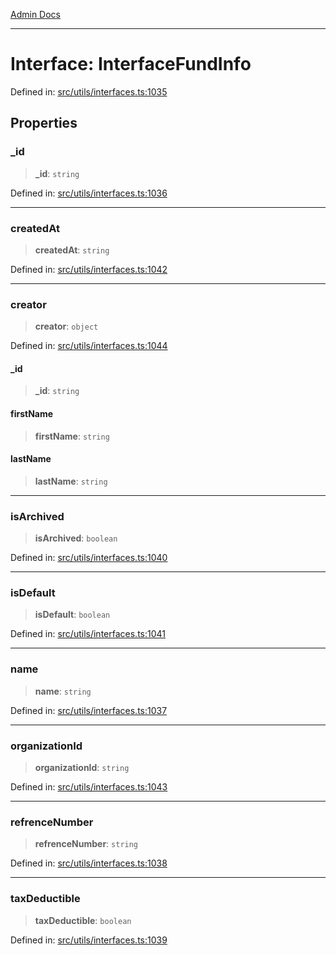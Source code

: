 [Admin Docs](/)

***

# Interface: InterfaceFundInfo

Defined in: [src/utils/interfaces.ts:1035](https://github.com/PalisadoesFoundation/talawa-admin/blob/main/src/utils/interfaces.ts#L1035)

## Properties

### \_id

> **\_id**: `string`

Defined in: [src/utils/interfaces.ts:1036](https://github.com/PalisadoesFoundation/talawa-admin/blob/main/src/utils/interfaces.ts#L1036)

***

### createdAt

> **createdAt**: `string`

Defined in: [src/utils/interfaces.ts:1042](https://github.com/PalisadoesFoundation/talawa-admin/blob/main/src/utils/interfaces.ts#L1042)

***

### creator

> **creator**: `object`

Defined in: [src/utils/interfaces.ts:1044](https://github.com/PalisadoesFoundation/talawa-admin/blob/main/src/utils/interfaces.ts#L1044)

#### \_id

> **\_id**: `string`

#### firstName

> **firstName**: `string`

#### lastName

> **lastName**: `string`

***

### isArchived

> **isArchived**: `boolean`

Defined in: [src/utils/interfaces.ts:1040](https://github.com/PalisadoesFoundation/talawa-admin/blob/main/src/utils/interfaces.ts#L1040)

***

### isDefault

> **isDefault**: `boolean`

Defined in: [src/utils/interfaces.ts:1041](https://github.com/PalisadoesFoundation/talawa-admin/blob/main/src/utils/interfaces.ts#L1041)

***

### name

> **name**: `string`

Defined in: [src/utils/interfaces.ts:1037](https://github.com/PalisadoesFoundation/talawa-admin/blob/main/src/utils/interfaces.ts#L1037)

***

### organizationId

> **organizationId**: `string`

Defined in: [src/utils/interfaces.ts:1043](https://github.com/PalisadoesFoundation/talawa-admin/blob/main/src/utils/interfaces.ts#L1043)

***

### refrenceNumber

> **refrenceNumber**: `string`

Defined in: [src/utils/interfaces.ts:1038](https://github.com/PalisadoesFoundation/talawa-admin/blob/main/src/utils/interfaces.ts#L1038)

***

### taxDeductible

> **taxDeductible**: `boolean`

Defined in: [src/utils/interfaces.ts:1039](https://github.com/PalisadoesFoundation/talawa-admin/blob/main/src/utils/interfaces.ts#L1039)

